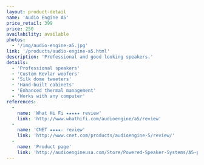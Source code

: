 ```yaml
---
layout: product-detail
name: 'Audio Engine A5'
price_retail: 399
price: 250
availability: available
photos:
  - '/img/audio-engine-a5.jpg'
link: '/products/audio-engine-a5.html'
description: 'Professional and good looking speakers.'
details:
  - 'Professional speakers'
  - 'Custom Kevlar woofers'
  - 'Silk dome tweeters'
  - 'Hand-built cabinets'
  - 'Enhanced thermal management'
  - 'Works with any computer'
references:
  -
    name: 'What Hi Fi ★★★★★ review'
    link: 'http://www.whathifi.com/audioengine/a5/review'
  -
    name: 'CNET ★★★★☆ review'
    link: 'http://www.cnet.com/products/audioengine-5/review/'
  -
    name: 'Product page'
    link: 'http://audioengineusa.com/Store/Powered-Speaker-Systems/A5-plus-Powered-Speakers'
---
```

